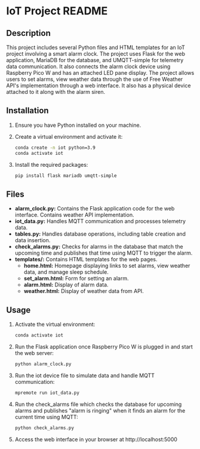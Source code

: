 

# IoT Project README

## Description

This project includes several Python files and HTML templates for an IoT project involving a smart alarm clock. The project uses Flask for the web application, MariaDB for the database, and UMQTT-simple for telemetry data communication. It also connects the alarm clock device using Raspberry Pico W and has an attached LED pane display. The project allows users to set alarms, view weather data through the use of Free Weather API's implementation through a web interface. It also has a physical device attached to it along with the alarm siren.

## Installation

1. Ensure you have Python installed on your machine.
2. Create a virtual environment and activate it:

   ```bash
   conda create -n iot python=3.9
   conda activate iot
   ```

3. Install the required packages:

   ```bash
   pip install flask mariadb umqtt-simple
   ```

## Files

- **alarm_clock.py:** Contains the Flask application code for the web interface. Contains weather API implementation.
- **iot_data.py:** Handles MQTT communication and processes telemetry data.
- **tables.py:** Handles database operations, including table creation and data insertion.
- **check_alarms.py:** Checks for alarms in the database that match the upcoming time and publishes that time using MQTT to trigger the alarm.
- **templates/:** Contains HTML templates for the web pages.
  - **home.html:** Homepage displaying links to set alarms, view weather data, and manage sleep schedule.
  - **set_alarm.html:** Form for setting an alarm.
  - **alarm.html:** Display of alarm data.
  - **weather.html:** Display of weather data from API.

## Usage

1. Activate the virtual environment:

   ```bash
   conda activate iot
   ```

2. Run the Flask application once Raspberry Pico W is plugged in and start the web server:

   ```bash
   python alarm_clock.py
   ```

3. Run the iot device file to simulate data and handle MQTT communication:

   ```bash
   mpremote run iot_data.py
   ```

4. Run the check_alarms file which checks the database for upcoming alarms and publishes "alarm is ringing" when it finds an alarm for the current time using MQTT:

   ```bash
   python check_alarms.py
   ```

5. Access the web interface in your browser at http://localhost:5000

